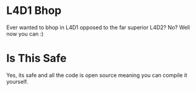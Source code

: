 # L4D1 Bhop
Ever wanted to bhop in L4D1 opposed to the far superior L4D2? No? Well now you can :)

# Is This Safe
Yes, its safe and all the code is open source meaning you can compile it yourself.
